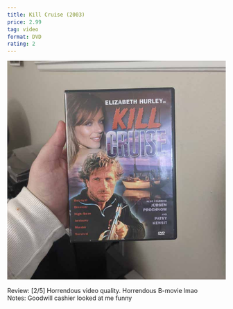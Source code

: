 ```yaml
---
title: Kill Cruise (2003)
price: 2.99
tag: video
format: DVD
rating: 2
---
```

![michaeljordan](/assets/img/ibuycrap/killcruise.jpg)

Review: [2/5] Horrendous video quality. Horrendous B-movie lmao  
Notes: Goodwill cashier looked at me funny